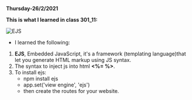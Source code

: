 **Thursday-26/2/2021**

**This is what I learned in class 301_11:**

![EJS](https://images.g2crowd.com/uploads/product/image/social_landscape/social_landscape_f9dd821cb48125c63c64b6f5c7552372/ejs.png)


* I learned the following:

1. **EJS**, Embedded JavaScript, it's a framework (templating language)that let you generate HTML markup using JS syntax.
2. The syntax to inject js into html **<%= %>**.
3. To install ejs:
     - npm install ejs
     - app.set('view engine', 'ejs')
     - then create the routes for your website.